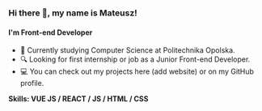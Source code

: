 ### Hi there 👋, my name is Mateusz!
#### I'm Front-end Developer


- 🔭 Currently studying Computer Science at Politechnika Opolska.
- 🔍 Looking for first internship or job as a Junior Front-end Developer.
- 💻 You can check out my projects here (add website) or on my GitHub profile.


<b>Skills: VUE JS / REACT / JS / HTML / CSS</b>




